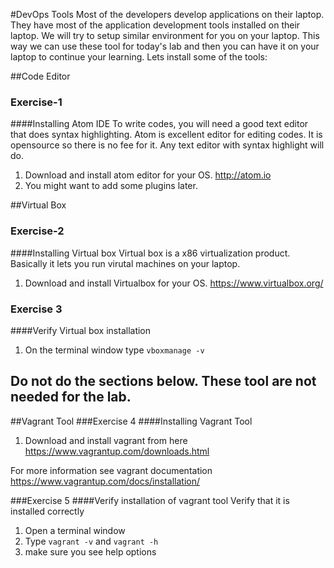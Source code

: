 
#DevOps Tools
Most of the developers develop applications on their laptop.  They have most of the application development tools installed on their laptop. We will try to setup similar environment for you on your laptop. This way we can use these tool for today's lab and then you can have it on your laptop to continue your learning.  Lets install some of the tools:

##Code Editor
### Exercise-1
####Installing Atom IDE
To write codes, you will need a good text editor that does syntax highlighting. Atom is excellent editor for editing  codes. It is opensource so there is no fee for it.  Any text editor with syntax highlight will do.

1. Download and install atom editor for your OS.
http://atom.io
2. You might want to add some plugins later.

##Virtual Box
### Exercise-2
####Installing Virtual box
Virtual box is a x86 virtualization product.  Basically it lets you run virutal machines on your laptop.

1. Download and install Virtualbox for your OS.
    https://www.virtualbox.org/

### Exercise 3
####Verify Virtual box installation
1. On the terminal window type `vboxmanage -v`


## Do not do the sections below. These tool are not needed for the lab.
##Vagrant Tool
###Exercise 4
####Installing Vagrant Tool
1. Download and install vagrant from here
    https://www.vagrantup.com/downloads.html

For more information see vagrant documentation
https://www.vagrantup.com/docs/installation/


###Exercise 5
####Verify installation of vagrant tool
Verify that it is installed correctly

1. Open a terminal window
2. Type `vagrant -v` and `vagrant -h`
3. make sure you see help options
